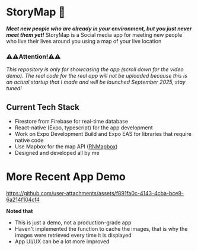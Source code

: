 # StoryMap 📍
***Meet new people who are already in your environment, but you just never meet them yet!*** StoryMap is a Social media app for meeting new people who live their lives around you using a map of your live location

### ⚠️⚠️Attention!⚠️⚠️
*This repository is only for showcasing the app (scroll down for the video demo). The real code for the real app will not be uploaded because this is an actual startup that I made and will be launched September 2025, stay tuned!*

## Current Tech Stack
- Firestore from Firebase for real-time database
- React-native (Expo, typescript) for the app development
- Work on Expo Development Build and Expo EAS for libraries that require native code
- Use Mapbox for the map API ([RNMapbox](https://github.com/rnmapbox/maps))
- Designed and developed all by me

# More Recent App Demo
https://github.com/user-attachments/assets/f891fa0c-4143-4cba-bce9-6a214f104cf4




**Noted that**
- This is just a demo, not a production-grade app
- Haven't implemented the function to cache the images, that is why the images were retrieved every time it is displayed
- App UI/UX can be a lot more improved






